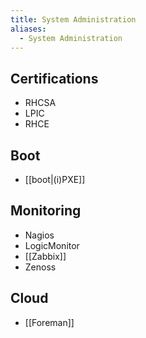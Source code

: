 ```yaml
---
title: System Administration
aliases:
  - System Administration
---
```

## Certifications

- RHCSA
- LPIC
- RHCE

## Boot

- [[boot|(i)PXE]]

## Monitoring

- Nagios
- LogicMonitor
- [[Zabbix]]
- Zenoss

## Cloud

- [[Foreman]]